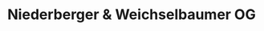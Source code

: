 ---
title: "Niederberger & Weichselbaumer OG"
url: /amstetten/niederberger-und-weichselbaumer-og/
shop: Autowerkstatt
---